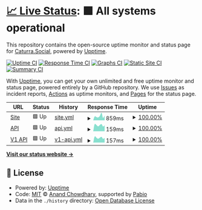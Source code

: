 # [📈 Live Status](https://status.caturra.social): <!--live status--> **🟩 All systems operational**

This repository contains the open-source uptime monitor and status page for [Caturra.Social](https://caturra.social/), powered by [Upptime](https://github.com/upptime/upptime).

[![Uptime CI](https://github.com/CaturraSocial/upptime/workflows/Uptime%20CI/badge.svg)](https://github.com/CaturraSocial/upptime/actions?query=workflow%3A%22Uptime+CI%22)
[![Response Time CI](https://github.com/CaturraSocial/upptime/workflows/Response%20Time%20CI/badge.svg)](https://github.com/CaturraSocial/upptime/actions?query=workflow%3A%22Response+Time+CI%22)
[![Graphs CI](https://github.com/CaturraSocial/upptime/workflows/Graphs%20CI/badge.svg)](https://github.com/CaturraSocial/upptime/actions?query=workflow%3A%22Graphs+CI%22)
[![Static Site CI](https://github.com/CaturraSocial/upptime/workflows/Static%20Site%20CI/badge.svg)](https://github.com/CaturraSocial/upptime/actions?query=workflow%3A%22Static+Site+CI%22)
[![Summary CI](https://github.com/CaturraSocial/upptime/workflows/Summary%20CI/badge.svg)](https://github.com/CaturraSocial/upptime/actions?query=workflow%3A%22Summary+CI%22)

With [Upptime](https://upptime.js.org), you can get your own unlimited and free uptime monitor and status page, powered entirely by a GitHub repository. We use [Issues](https://github.com/CaturraSocial/upptime/issues) as incident reports, [Actions](https://github.com/CaturraSocial/upptime/actions) as uptime monitors, and [Pages](https://status.caturra.social) for the status page.

<!--start: status pages-->
<!-- This summary is generated by Upptime (https://github.com/upptime/upptime) -->
<!-- Do not edit this manually, your changes will be overwritten -->
<!-- prettier-ignore -->
| URL | Status | History | Response Time | Uptime |
| --- | ------ | ------- | ------------- | ------ |
| <img alt="" src="https://icons.duckduckgo.com/ip3/caturra.social.ico" height="13"> [Site](https://caturra.social) | 🟩 Up | [site.yml](https://github.com/CaturraSocial/upptime/commits/HEAD/history/site.yml) | <details><summary><img alt="Response time graph" src="./graphs/site/response-time-week.png" height="20"> 859ms</summary><br><a href="https://status.caturra.social/history/site"><img alt="Response time 769" src="https://img.shields.io/endpoint?url=https%3A%2F%2Fraw.githubusercontent.com%2FCaturraSocial%2Fupptime%2FHEAD%2Fapi%2Fsite%2Fresponse-time.json"></a><br><a href="https://status.caturra.social/history/site"><img alt="24-hour response time 968" src="https://img.shields.io/endpoint?url=https%3A%2F%2Fraw.githubusercontent.com%2FCaturraSocial%2Fupptime%2FHEAD%2Fapi%2Fsite%2Fresponse-time-day.json"></a><br><a href="https://status.caturra.social/history/site"><img alt="7-day response time 859" src="https://img.shields.io/endpoint?url=https%3A%2F%2Fraw.githubusercontent.com%2FCaturraSocial%2Fupptime%2FHEAD%2Fapi%2Fsite%2Fresponse-time-week.json"></a><br><a href="https://status.caturra.social/history/site"><img alt="30-day response time 829" src="https://img.shields.io/endpoint?url=https%3A%2F%2Fraw.githubusercontent.com%2FCaturraSocial%2Fupptime%2FHEAD%2Fapi%2Fsite%2Fresponse-time-month.json"></a><br><a href="https://status.caturra.social/history/site"><img alt="1-year response time 769" src="https://img.shields.io/endpoint?url=https%3A%2F%2Fraw.githubusercontent.com%2FCaturraSocial%2Fupptime%2FHEAD%2Fapi%2Fsite%2Fresponse-time-year.json"></a></details> | <details><summary><a href="https://status.caturra.social/history/site">100.00%</a></summary><a href="https://status.caturra.social/history/site"><img alt="All-time uptime 100.00%" src="https://img.shields.io/endpoint?url=https%3A%2F%2Fraw.githubusercontent.com%2FCaturraSocial%2Fupptime%2FHEAD%2Fapi%2Fsite%2Fuptime.json"></a><br><a href="https://status.caturra.social/history/site"><img alt="24-hour uptime 100.00%" src="https://img.shields.io/endpoint?url=https%3A%2F%2Fraw.githubusercontent.com%2FCaturraSocial%2Fupptime%2FHEAD%2Fapi%2Fsite%2Fuptime-day.json"></a><br><a href="https://status.caturra.social/history/site"><img alt="7-day uptime 100.00%" src="https://img.shields.io/endpoint?url=https%3A%2F%2Fraw.githubusercontent.com%2FCaturraSocial%2Fupptime%2FHEAD%2Fapi%2Fsite%2Fuptime-week.json"></a><br><a href="https://status.caturra.social/history/site"><img alt="30-day uptime 100.00%" src="https://img.shields.io/endpoint?url=https%3A%2F%2Fraw.githubusercontent.com%2FCaturraSocial%2Fupptime%2FHEAD%2Fapi%2Fsite%2Fuptime-month.json"></a><br><a href="https://status.caturra.social/history/site"><img alt="1-year uptime 100.00%" src="https://img.shields.io/endpoint?url=https%3A%2F%2Fraw.githubusercontent.com%2FCaturraSocial%2Fupptime%2FHEAD%2Fapi%2Fsite%2Fuptime-year.json"></a></details>
| <img alt="" src="https://icons.duckduckgo.com/ip3/caturra.social.ico" height="13"> [API](https://caturra.social/api) | 🟩 Up | [api.yml](https://github.com/CaturraSocial/upptime/commits/HEAD/history/api.yml) | <details><summary><img alt="Response time graph" src="./graphs/api/response-time-week.png" height="20"> 159ms</summary><br><a href="https://status.caturra.social/history/api"><img alt="Response time 157" src="https://img.shields.io/endpoint?url=https%3A%2F%2Fraw.githubusercontent.com%2FCaturraSocial%2Fupptime%2FHEAD%2Fapi%2Fapi%2Fresponse-time.json"></a><br><a href="https://status.caturra.social/history/api"><img alt="24-hour response time 154" src="https://img.shields.io/endpoint?url=https%3A%2F%2Fraw.githubusercontent.com%2FCaturraSocial%2Fupptime%2FHEAD%2Fapi%2Fapi%2Fresponse-time-day.json"></a><br><a href="https://status.caturra.social/history/api"><img alt="7-day response time 159" src="https://img.shields.io/endpoint?url=https%3A%2F%2Fraw.githubusercontent.com%2FCaturraSocial%2Fupptime%2FHEAD%2Fapi%2Fapi%2Fresponse-time-week.json"></a><br><a href="https://status.caturra.social/history/api"><img alt="30-day response time 160" src="https://img.shields.io/endpoint?url=https%3A%2F%2Fraw.githubusercontent.com%2FCaturraSocial%2Fupptime%2FHEAD%2Fapi%2Fapi%2Fresponse-time-month.json"></a><br><a href="https://status.caturra.social/history/api"><img alt="1-year response time 157" src="https://img.shields.io/endpoint?url=https%3A%2F%2Fraw.githubusercontent.com%2FCaturraSocial%2Fupptime%2FHEAD%2Fapi%2Fapi%2Fresponse-time-year.json"></a></details> | <details><summary><a href="https://status.caturra.social/history/api">100.00%</a></summary><a href="https://status.caturra.social/history/api"><img alt="All-time uptime 100.00%" src="https://img.shields.io/endpoint?url=https%3A%2F%2Fraw.githubusercontent.com%2FCaturraSocial%2Fupptime%2FHEAD%2Fapi%2Fapi%2Fuptime.json"></a><br><a href="https://status.caturra.social/history/api"><img alt="24-hour uptime 100.00%" src="https://img.shields.io/endpoint?url=https%3A%2F%2Fraw.githubusercontent.com%2FCaturraSocial%2Fupptime%2FHEAD%2Fapi%2Fapi%2Fuptime-day.json"></a><br><a href="https://status.caturra.social/history/api"><img alt="7-day uptime 100.00%" src="https://img.shields.io/endpoint?url=https%3A%2F%2Fraw.githubusercontent.com%2FCaturraSocial%2Fupptime%2FHEAD%2Fapi%2Fapi%2Fuptime-week.json"></a><br><a href="https://status.caturra.social/history/api"><img alt="30-day uptime 100.00%" src="https://img.shields.io/endpoint?url=https%3A%2F%2Fraw.githubusercontent.com%2FCaturraSocial%2Fupptime%2FHEAD%2Fapi%2Fapi%2Fuptime-month.json"></a><br><a href="https://status.caturra.social/history/api"><img alt="1-year uptime 100.00%" src="https://img.shields.io/endpoint?url=https%3A%2F%2Fraw.githubusercontent.com%2FCaturraSocial%2Fupptime%2FHEAD%2Fapi%2Fapi%2Fuptime-year.json"></a></details>
| <img alt="" src="https://icons.duckduckgo.com/ip3/caturra.social.ico" height="13"> [V1 API](https://caturra.social/api/v1/ping) | 🟩 Up | [v1-api.yml](https://github.com/CaturraSocial/upptime/commits/HEAD/history/v1-api.yml) | <details><summary><img alt="Response time graph" src="./graphs/v1-api/response-time-week.png" height="20"> 157ms</summary><br><a href="https://status.caturra.social/history/v1-api"><img alt="Response time 153" src="https://img.shields.io/endpoint?url=https%3A%2F%2Fraw.githubusercontent.com%2FCaturraSocial%2Fupptime%2FHEAD%2Fapi%2Fv1-api%2Fresponse-time.json"></a><br><a href="https://status.caturra.social/history/v1-api"><img alt="24-hour response time 150" src="https://img.shields.io/endpoint?url=https%3A%2F%2Fraw.githubusercontent.com%2FCaturraSocial%2Fupptime%2FHEAD%2Fapi%2Fv1-api%2Fresponse-time-day.json"></a><br><a href="https://status.caturra.social/history/v1-api"><img alt="7-day response time 157" src="https://img.shields.io/endpoint?url=https%3A%2F%2Fraw.githubusercontent.com%2FCaturraSocial%2Fupptime%2FHEAD%2Fapi%2Fv1-api%2Fresponse-time-week.json"></a><br><a href="https://status.caturra.social/history/v1-api"><img alt="30-day response time 157" src="https://img.shields.io/endpoint?url=https%3A%2F%2Fraw.githubusercontent.com%2FCaturraSocial%2Fupptime%2FHEAD%2Fapi%2Fv1-api%2Fresponse-time-month.json"></a><br><a href="https://status.caturra.social/history/v1-api"><img alt="1-year response time 153" src="https://img.shields.io/endpoint?url=https%3A%2F%2Fraw.githubusercontent.com%2FCaturraSocial%2Fupptime%2FHEAD%2Fapi%2Fv1-api%2Fresponse-time-year.json"></a></details> | <details><summary><a href="https://status.caturra.social/history/v1-api">100.00%</a></summary><a href="https://status.caturra.social/history/v1-api"><img alt="All-time uptime 100.00%" src="https://img.shields.io/endpoint?url=https%3A%2F%2Fraw.githubusercontent.com%2FCaturraSocial%2Fupptime%2FHEAD%2Fapi%2Fv1-api%2Fuptime.json"></a><br><a href="https://status.caturra.social/history/v1-api"><img alt="24-hour uptime 100.00%" src="https://img.shields.io/endpoint?url=https%3A%2F%2Fraw.githubusercontent.com%2FCaturraSocial%2Fupptime%2FHEAD%2Fapi%2Fv1-api%2Fuptime-day.json"></a><br><a href="https://status.caturra.social/history/v1-api"><img alt="7-day uptime 100.00%" src="https://img.shields.io/endpoint?url=https%3A%2F%2Fraw.githubusercontent.com%2FCaturraSocial%2Fupptime%2FHEAD%2Fapi%2Fv1-api%2Fuptime-week.json"></a><br><a href="https://status.caturra.social/history/v1-api"><img alt="30-day uptime 100.00%" src="https://img.shields.io/endpoint?url=https%3A%2F%2Fraw.githubusercontent.com%2FCaturraSocial%2Fupptime%2FHEAD%2Fapi%2Fv1-api%2Fuptime-month.json"></a><br><a href="https://status.caturra.social/history/v1-api"><img alt="1-year uptime 100.00%" src="https://img.shields.io/endpoint?url=https%3A%2F%2Fraw.githubusercontent.com%2FCaturraSocial%2Fupptime%2FHEAD%2Fapi%2Fv1-api%2Fuptime-year.json"></a></details>

<!--end: status pages-->

[**Visit our status website →**](https://status.caturra.social)

## 📄 License

- Powered by: [Upptime](https://github.com/upptime/upptime)
- Code: [MIT](./LICENSE) © [Anand Chowdhary](https://anandchowdhary.com), supported by [Pabio](https://pabio.com)
- Data in the `./history` directory: [Open Database License](https://opendatacommons.org/licenses/odbl/1-0/)
